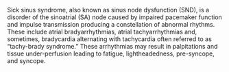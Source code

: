 Sick sinus syndrome, also known as sinus node dysfunction (SND), is a disorder of the sinoatrial (SA) node caused by impaired pacemaker function and impulse transmission producing a constellation of abnormal rhythms. These include atrial bradyarrhythmias, atrial tachyarrhythmias and, sometimes, bradycardia alternating with tachycardia often referred to as “tachy-brady syndrome.” These arrhythmias may result in palpitations and tissue under-perfusion leading to fatigue, lightheadedness, pre-syncope, and syncope.